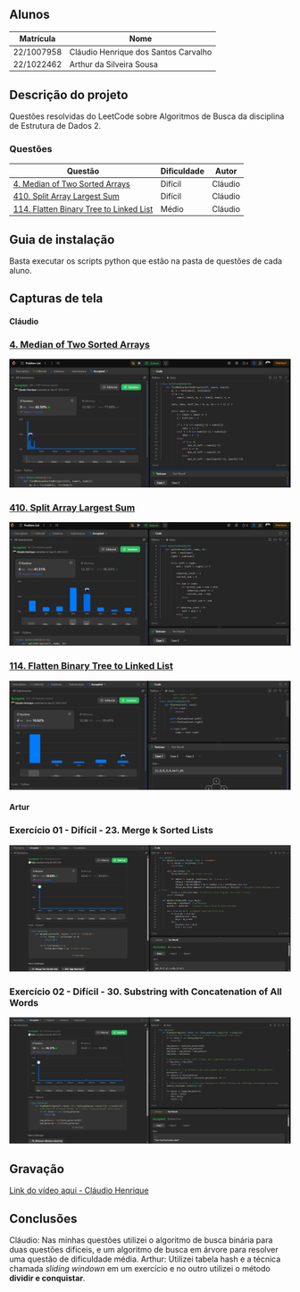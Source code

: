## Alunos  
| Matrícula | Nome |  
|-----------------------|---------------------|  
| 22/1007958 | Cláudio Henrique dos Santos Carvalho |  
| 22/1022462 | Arthur da Silveira Sousa |

## Descrição do projeto

Questões resolvidas do LeetCode sobre Algoritmos de Busca da disciplina de Estrutura de Dados 2.

### Questões

|Questão | Dificuldade | Autor|
| -- | -- | -- |
| [4. Median of Two Sorted Arrays](https://leetcode.com/problems/median-of-two-sorted-arrays/description)| Difícil | Cláudio|
| [410. Split Array Largest Sum](https://leetcode.com/problems/split-array-largest-sum/description)| Difícil | Cláudio|
| [114. Flatten Binary Tree to Linked List](https://leetcode.com/problems/flatten-binary-tree-to-linked-list/description)| Médio| Cláudio|


## Guia de instalação
Basta executar os scripts python que estão na pasta de questões de cada aluno.

## Capturas de tela

#### Cláudio

### [4. Median of Two Sorted Arrays](https://leetcode.com/problems/median-of-two-sorted-arrays/description)

![img-median](/QuestoesClaudio/imgs/img-median.png)

### [410. Split Array Largest Sum](https://leetcode.com/problems/split-array-largest-sum/description)

![split array](/QuestoesClaudio/imgs/img-split.png)

### [114. Flatten Binary Tree to Linked List](https://leetcode.com/problems/flatten-binary-tree-to-linked-list/description)

![img flatten](/QuestoesClaudio/imgs/img-flatten.png)

#### Artur

### Exercício 01 - Difícil - 23. Merge k Sorted Lists

![Screenshot do exercício 34](assets/merge.png)

### Exercício 02 - Difícil - 30. Substring with Concatenation of All Words

![Screenshot do exercício 34](assets/subs.png)

## Gravação

[Link do vídeo aqui - Cláudio Henrique](https://www.youtube.com/watch?v=I0YphfFqMPU)

## Conclusões
Cláudio: Nas minhas questões utilizei o algoritmo de busca binária para duas questões dificeis, e um algoritmo de busca em árvore para resolver uma questão de dificuldade média.
Arthur: Utilizei tabela hash e a técnica chamada *sliding windown* em um exercício e no outro utilizei o método **dividir e conquistar**.
